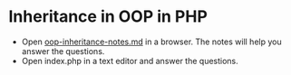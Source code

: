 # Inheritance in OOP in PHP

- Open [oop-inheritance-notes.md](oop-inheritance-notes.md) in a browser. The notes will help you answer the questions.
- Open index.php in a text editor and answer the questions.
